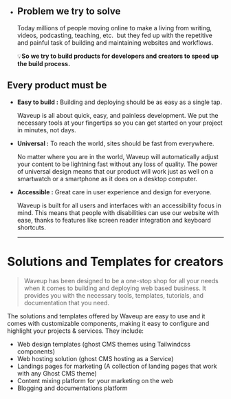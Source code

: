 - ## Problem we try to solve
  
  Today millions of people moving online to make a living from writing, videos, podcasting, teaching, etc.  but they fed up with the repetitive and painful task of building and maintaining websites and workflows.
  
  💡**So we try to build products for developers and creators to speed up the build process.**
## Every product must be
- **Easy to build :** Building and deploying should be as easy as a single tap.
  
  Waveup is all about quick, easy, and painless development. We put the necessary tools at your fingertips so you can get started on your project in minutes, not days.
- **Universal :** To reach the world, sites should be fast from everywhere.
  
  No matter where you are in the world, Waveup will automatically adjust your content to be lightning fast without any loss of quality. The power of universal design means that our product will work just as well on a smartwatch or a smartphone as it does on a desktop computer.
- **Accessible :** Great care in user experience and design for everyone.
  
  Waveup is built for all users and interfaces with an accessibility focus in mind. This means that people with disabilities can use our website with ease, thanks to features like screen reader integration and keyboard shortcuts.
  
  ---
# Solutions and Templates for creators

> Waveup has been designed to be a one-stop shop for all your needs when it comes to building and deploying web based business. It provides you with the necessary tools, templates, tutorials, and documentation that you need.

The solutions and templates offered by Waveup are easy to use and it comes with customizable components, making it easy to configure and highlight your projects & services. They include:
- Web design templates (ghost CMS themes using Tailwindcss components)
- Web hosting solution (ghost CMS hosting as a Service)
- Landings pages for marketing (A collection of landing pages that work with any Ghost CMS theme)
- Content mixing platform for your marketing on the web
- Blogging and documentations platform